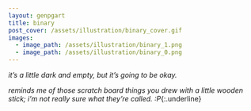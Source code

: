 ```yaml
---
layout: genpgart
title: binary
post_cover: /assets/illustration/binary_cover.gif
images: 
  - image_path: /assets/illustration/binary_1.png
  - image_path: /assets/illustration/binary_0.png
---
```




*it’s a little dark and empty, but it’s going to be okay.* 







*reminds me of those scratch board things you drew with a little wooden stick; i’m not really sure what they’re called. :P*{:.underline}


